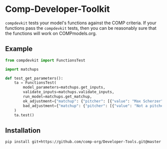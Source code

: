 # Comp-Developer-Toolkit

`compdevkit` tests your model's functions against the COMP criteria. If your functions pass the `compdevkit` tests, then you can be reasonably sure that the functions will work on COMPmodels.org.

## Example

```python
from compdevkit import FunctionsTest

import matchups

def test_get_parameters():
    ta = FunctionsTest(
        model_parameters=matchups.get_inputs,
        validate_inputs=matchups.validate_inputs,
        run_model=matchups.get_matchup,
        ok_adjustment={"matchup": {"pitcher": [{"value": "Max Scherzer"}]}},
        bad_adjustment={"matchup": {"pitcher": [{"value": "Not a pitcher"}]}}
    )
    ta.test()

```

## Installation

```bash
pip install git+https://github.com/comp-org/Developer-Tools.git@master
```